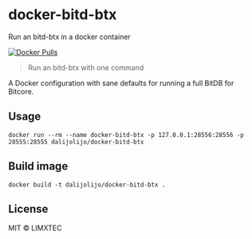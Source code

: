 # docker-bitd-btx
Run an bitd-btx in a docker container

[![Docker Pulls](https://img.shields.io/docker/pulls/dalijolijo/bitcored-bitdb.svg)](https://hub.docker.com/r/dalijolijo/bitcored-bitdb)

> Run an bitd-btx with one command

A Docker configuration with sane defaults for running a full BitDB for Bitcore.

## Usage

```
docker run --rm --name docker-bitd-btx -p 127.0.0.1:28556:28556 -p 28555:28555 dalijolijo/docker-bitd-btx
```

## Build image

```
docker build -t dalijolijo/docker-bitd-btx .
```

## License

MIT © LIMXTEC

